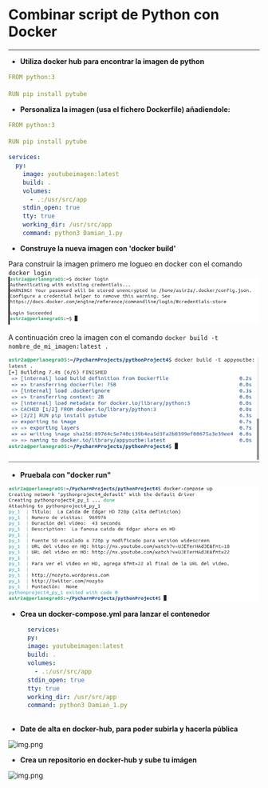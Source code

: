 # Combinar script de Python con Docker


---

* **Utiliza docker hub para encontrar la imagen de python**

```yml
FROM python:3

RUN pip install pytube

```

    
* **Personaliza la imagen (usa el fichero Dockerfile) añadiendole:**

```yml
FROM python:3

RUN pip install pytube


```

```yml
services:
  py:
    image: youtubeimagen:latest
    build: .
    volumes:
      - .:/usr/src/app
    stdin_open: true
    tty: true
    working_dir: /usr/src/app
    command: python3 Damian_1.py
```
* **Construye la nueva imagen con 'docker build'**

Para construir la imagen primero me logueo en docker con el comando ```docker login ```
![Imagen](https://github.com/Jacobo1234556/Protectodamian/blob/master/Imagenes/Captura%20de%20pantalla%20de%202023-03-02%2017-35-01.png?raw=true)

A continuación creo la imagen con el comando ```docker build -t nombre_de_mi_imagen:latest .```

![Imagen](https://github.com/Jacobo1234556/Protectodamian/blob/master/Imagenes/Captura%20de%20pantalla%20de%202023-03-08%2017-54-06.png?raw=true)

* **Pruebala con "docker run"**

![Imagen](https://github.com/Jacobo1234556/Protectodamian/blob/master/Imagenes/Captura%20de%20pantalla%20de%202023-03-08%2018-27-11.png?raw=true)

* **Crea un docker-compose.yml para lanzar el contenedor**
    
  ``` yml
    services:
    py:
    image: youtubeimagen:latest
    build: .
    volumes:
      - .:/usr/src/app
    stdin_open: true
    tty: true
    working_dir: /usr/src/app
    command: python3 Damian_1.py
 
    ```
* **Date de alta en docker-hub, para poder subirla y hacerla pública**

![img.png](https://github.com/Jacobo1234556/Protectodamian/blob/master/Imagenes/img.png?raw=true)

* **Crea un repositorio en docker-hub y sube tu imágen**

![img.png](https://github.com/Jacobo1234556/Protectodamian/blob/master/Imagenes/Captura%20de%20pantalla%20de%202023-03-08%2019-42-24.png?raw=true)

